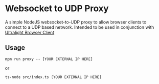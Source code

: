 # Websocket to UDP Proxy

A simple NodeJS websocket-to-UDP proxy to allow browser clients to connect to a UDP based network.  Intended to be used in conjunction with [Ultralight Browser Client](https://github.com/acolytec3/ultralight-browser-client)

## Usage

`npm run proxy -- [YOUR EXTERNAL IP HERE]`

or

`ts-node src/index.ts [YOUR EXTERNAL IP HERE]`

